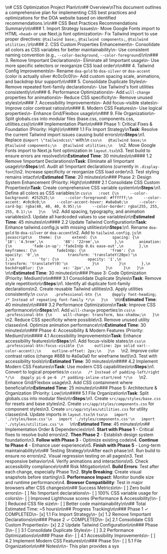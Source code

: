 \n# CSS Optimization Project Plan\n\n## Overview\nThis document outlines a comprehensive plan for implementing CSS best practices and optimizations for the DOA website based on identified recommendations.\n\n## CSS Best Practices Recommendations Summary\n\n### 1. Import Strategy Issues\n- Move Google Fonts import to HTML `<head>` or use Next.js font optimization\n- Fix Tailwind import to use proper directives: `@tailwind base;`, `@tailwind components;`, `@tailwind utilities;`\n\n### 2. CSS Custom Properties Enhancement\n- Consolidate all colors as CSS variables for better maintainability\n- Use consistent naming convention (e.g., `--color-background`, `--color-foreground`)\n\n### 3. Remove !important Declarations\n- Eliminate all !important usage\n- Use more specific selectors or reorganize CSS load order\n\n### 4. Tailwind Config Improvements\n- Rename `doa-gold` to `doa-silver` or `doa-accent` (color is actually silver #c0c0c0)\n- Add custom spacing scale, animations, and backdrop blur support\n\n### 5. Consolidate Duplicate Styles\n- Remove repeated font-family declarations\n- Use Tailwind's font utilities consistently\n\n### 6. Performance Optimizations\n- Add `will-change` properties for animations\n- Reduce CSS specificity\n- Remove unused styles\n\n### 7. Accessibility Improvements\n- Add focus-visible states\n- Improve color contrast ratios\n\n### 8. Modern CSS Features\n- Use logical properties\n- Enhance Grid/Flexbox usage\n\n### 9. File Organization\n- Split globals.css into modular files (base.css, components.css, utilities.css)\n\n## Implementation Plan\n\n### Phase 1: Critical Fixes & Foundation (Priority: High)\n\n#### 1.1 Fix Import Strategy\n**Task**: Resolve the current Tailwind import issues causing build errors\n\n**Steps**:\n1. Replace `@import \"tailwindcss\"` with:\n   ```css\n   @tailwind base;\n   @tailwind components;\n   @tailwind utilities;\n   ```\n2. Move Google Fonts import to Next.js font optimization in `layout.tsx`\n3. Test build to ensure errors are resolved\n\n**Estimated Time**: 30 minutes\n\n#### 1.2 Remove !important Declarations\n**Task**: Eliminate all !important usage\n\n**Steps**:\n1. Audit all !important declarations (currently in `.display-font`)\n2. Increase specificity or reorganize CSS load order\n3. Test styling remains intact\n\n**Estimated Time**: 20 minutes\n\n### Phase 2: Design System Enhancement (Priority: High)\n\n#### 2.1 Consolidate CSS Custom Properties\n**Task**: Create comprehensive CSS variable system\n\n**Steps**:\n1. Define all colors as CSS variables:\n   ```css\n   :root {\n     --color-background: #252525;\n     --color-foreground: #ffffff;\n     --color-accent: #c0c0c0;\n     --color-accent-hover: #a0a0a0;\n     --color-card-bg: rgba(40, 40, 40, 0.95);\n     --color-border: rgba(255, 255, 255, 0.1);\n   }\n   ```\n2. Add spacing, typography, and animation variables\n3. Update all hardcoded values to use variables\n\n**Estimated Time**: 45 minutes\n\n#### 2.2 Update Tailwind Configuration\n**Task**: Enhance tailwind.config.js with missing utilities\n\n**Steps**:\n1. Rename `doa-gold` to `doa-silver` or `doa-accent`\n2. Add to `tailwind.config.js`:\n   ```javascript\n   theme: {\n     extend: {\n       spacing: {\n         '18': '4.5rem',\n         '88': '22rem',\n       },\n       animation: {\n         'fade-in-up': 'fadeInUp 0.6s ease-out',\n       },\n       keyframes: {\n         fadeInUp: {\n           'from': {\n             opacity: '0',\n             transform: 'translateY(20px)'\n           },\n           'to': {\n             opacity: '1',\n             transform: 'translateY(0)'\n           }\n         }\n       },\n       backdropBlur: {\n         xs: '2px',\n       }\n     }\n   }\n   ```\n\n**Estimated Time**: 30 minutes\n\n### Phase 3: Code Optimization (Priority: Medium)\n\n#### 3.1 Consolidate Duplicate Styles\n**Task**: Remove style repetition\n\n**Steps**:\n1. Identify all duplicate font-family declarations\n2. Create reusable Tailwind utilities\n3. Apply utilities consistently:\n   ```css\n   .professional-btn {\n     @apply font-heading; /* Instead of repeating font-family */\n   }\n   ```\n\n**Estimated Time**: 40 minutes\n\n#### 3.2 Performance Optimizations\n**Task**: Improve CSS performance\n\n**Steps**:\n1. Add `will-change` properties:\n   ```css\n   .professional-btn {\n     will-change: transform, box-shadow;\n   }\n   ```\n2. Reduce CSS specificity where possible\n3. Remove unused utility classes\n4. Optimize animation performance\n\n**Estimated Time**: 30 minutes\n\n### Phase 4: Accessibility & Modern Features (Priority: Medium)\n\n#### 4.1 Accessibility Improvements\n**Task**: Enhance accessibility features\n\n**Steps**:\n1. Add focus-visible states:\n   ```css\n   .professional-btn:focus-visible {\n     outline: 2px solid var(--color-accent);\n     outline-offset: 2px;\n   }\n   ```\n2. Improve color contrast ratios (change #888 to #a0a0a0 for wireframe text)\n3. Test with accessibility tools\n\n**Estimated Time**: 30 minutes\n\n#### 4.2 Implement Modern CSS Features\n**Task**: Use modern CSS capabilities\n\n**Steps**:\n1. Convert to logical properties:\n   ```css\n   /* Instead of padding-left/right */\n   @apply pi-6 pe-6  /* padding-inline-start/end */\n   ```\n2. Enhance Grid/Flexbox usage\n3. Add CSS containment where beneficial\n\n**Estimated Time**: 25 minutes\n\n### Phase 5: Architecture & Organization (Priority: Low)\n\n#### 5.1 File Organization\n**Task**: Split globals.css into modular files\n\n**Steps**:\n1. Create `src/app/styles/base.css` for resets and base styles\n2. Create `src/app/styles/components.css` for component styles\n3. Create `src/app/styles/utilities.css` for utility classes\n4. Update imports in `layout.tsx`:\n   ```tsx\n   import './styles/base.css'\n   import './styles/components.css'\n   import './styles/utilities.css'\n   ```\n\n**Estimated Time**: 45 minutes\n\n## Implementation Order & Dependencies\n\n1. **Start with Phase 1** - Critical fixes to resolve build errors\n2. **Then Phase 2** - Establish design system foundation\n3. **Follow with Phase 3** - Optimize existing code\n4. **Continue to Phase 4** - Enhance user experience\n5. **Finish with Phase 5** - Long-term maintainability\n\n## Testing Strategy\n\nAfter each phase:\n1. Run build to ensure no errors\n2. Visual regression testing on all pages\n3. Test responsive behavior\n4. Verify animations and interactions\n5. Check accessibility compliance\n\n## Risk Mitigation\n\n1. **Build Errors**: Test after each change, especially Phase 1\n2. **Style Breaking**: Create visual snapshots before starting\n3. **Performance Impact**: Monitor bundle size and runtime performance\n4. **Browser Compatibility**: Test in major browsers after CSS changes\n\n## Success Metrics\n\n- [ ] Zero build errors\n- [ ] No !important declarations\n- [ ] 100% CSS variable usage for colors\n- [ ] Improved Lighthouse scores (Performance & Accessibility)\n- [ ] Reduced CSS file size\n- [ ] Better code maintainability\n\n## Total Estimated Time: ~5 hours\n\n## Progress Tracking\n\n### Phase 1 ✓ COMPLETED\n- [x] 1.1 Fix Import Strategy\n- [x] 1.2 Remove !important Declarations\n\n### Phase 2 ✓ COMPLETED\n- [x] 2.1 Consolidate CSS Custom Properties\n- [x] 2.2 Update Tailwind Configuration\n\n### Phase 3\n- [ ] 3.1 Consolidate Duplicate Styles\n- [ ] 3.2 Performance Optimizations\n\n### Phase 4\n- [ ] 4.1 Accessibility Improvements\n- [ ] 4.2 Implement Modern CSS Features\n\n### Phase 5\n- [ ] 5.1 File Organization\n\n## Notes\n\n- This plan provides a sys